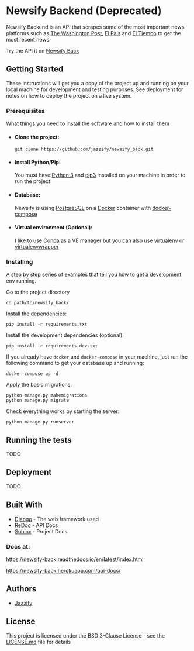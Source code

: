 # Newsify Backend (Deprecated)

Newsify Backend is an API that scrapes some of the most important news platforms such as [The Washington Post](https://www.washingtonpost.com/), [El Pais](https://elpais.com/) and [El Tiempo](https://www.eltiempo.com/) to get the most recent news.

Try the API it on [Newsify Back](https://newsify-back.herokuapp.com/)

## Getting Started

These instructions will get you a copy of the project up and running on your local machine for development and testing purposes. See deployment for notes on how to deploy the project on a live system.

### Prerequisites

What things you need to install the software and how to install them

- #### Clone the project:
    ```
    git clone https://github.com/jazzify/newsify_back.git
    ```

- #### Install Python/Pip:
    You must have [Python 3](https://www.python.org/downloads/) and [pip3](https://www.python.org/dev/peps/pep-0439/#the-pip-bootstrap) installed on your machine in order to run the project.

- #### Database:
    Newsify is using [PostgreSQL](https://www.postgresql.org/) on a [Docker](https://www.docker.com/) container with [docker-compose](https://docs.docker.com/compose/)

- #### Virtual environment (Optional):
    I like to use [Conda](https://docs.conda.io/en/latest/) as a VE manager but you can also use [virtualenv](https://virtualenv.pypa.io/en/stable/installation/) or [virtualenvwrapper](https://virtualenvwrapper.readthedocs.io/en/latest/index.html)

### Installing

A step by step series of examples that tell you how to get a development env running.

Go to the project directory
```
cd path/to/newsify_back/
```

Install the dependencies:
```
pip install -r requirements.txt
```

Install the development dependencies (optional):
```
pip install -r requirements-dev.txt
```

If you already have `docker` and `docker-compose` in your machine, just run the following command to get your database up and running:
```
docker-compose up -d
```

Apply the basic migrations:
```
python manage.py makemigrations
python manage.py migrate
```
Check everything works by starting the server:
```
python manage.py runserver
```

## Running the tests

TODO

## Deployment

TODO

## Built With

* [Django](https://www.djangoproject.com/) - The web framework used
* [ReDoc](https://github.com/Redocly/redoc) - API Docs
* [Sphinx](https://www.sphinx-doc.org/en/master/) - Project Docs

### Docs at:
https://newsify-back.readthedocs.io/en/latest/index.html

https://newsify-back.herokuapp.com/api-docs/


## Authors

* [Jazzify](https://github.com/jazzify)

## License

This project is licensed under the BSD 3-Clause License - see the [LICENSE.md](LICENSE) file for details
